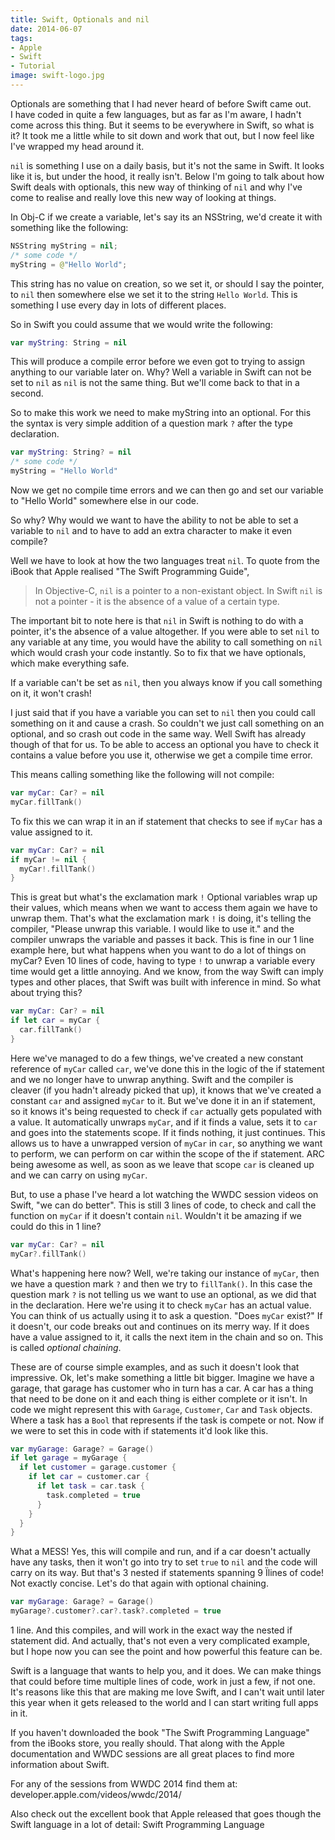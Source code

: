 ```yaml
---
title: Swift, Optionals and nil
date: 2014-06-07
tags:
- Apple
- Swift
- Tutorial
image: swift-logo.jpg
---
```


Optionals are something that I had never heard of before Swift came out. I have coded in quite a few languages, but as far as I'm aware, I hadn't come across this thing. But it seems to be everywhere in Swift, so what is it? It took me a little while to sit down and work that out, but I now feel like I've wrapped my head around it.

`nil` is something I use on a daily basis, but it's not the same in Swift. It looks like it is, but under the hood, it really isn't. Below I'm going to talk about how Swift deals with optionals, this new way of thinking of `nil` and why I've come to realise and really love this new way of looking at things.

<!-- READMORE -->

In Obj-C if we create a variable, let's say its an NSString, we'd create it with something like the following:

```swift
NSString myString = nil;
/* some code */
myString = @"Hello World";
```

This string has no value on creation, so we set it, or should I say the pointer, to `nil` then somewhere else we set it to the string `Hello World`. This is something I use every day in lots of different places.

So in Swift you could assume that we would write the following:

```swift
var myString: String = nil
```

This will produce a compile error before we even got to trying to assign anything to our variable later on. Why? Well a variable in Swift can not be set to `nil` as `nil` is not the same thing. But we'll come back to that in a second.

So to make this work we need to make myString into an optional. For this the syntax is very simple addition of a question mark `?` after the type declaration.

```swift
var myString: String? = nil
/* some code */
myString = "Hello World"
```

Now we get no compile time errors and we can then go and set our variable to "Hello World" somewhere else in our code.

So why? Why would we want to have the ability to not be able to set a variable to `nil` and to have to add an extra character to make it even compile?

Well we have to look at how the two languages treat `nil`. To quote from the iBook that Apple realised "The Swift Programming Guide",

> In Objective-C, `nil` is a pointer to a non-existant object. In Swift `nil` is not a pointer - it is the absence of a value of a certain type.

The important bit to note here is that `nil` in Swift is nothing to do with a pointer, it's the absence of a value altogether. If you were able to set `nil` to any variable at any time, you would have the ability to call something on `nil` which would crash your code instantly. So to fix that we have optionals, which make everything safe.

If a variable can't be set as `nil`, then you always know if you call something on it, it won't crash!

I just said that if you have a variable you can set to `nil` then you could call something on it and cause a crash. So couldn't we just call something on an optional, and so crash out code in the same way. Well Swift has already though of that for us. To be able to access an optional you have to check it contains a value before you use it, otherwise we get a compile time error.

This means calling something like the following will not compile:

```swift
var myCar: Car? = nil
myCar.fillTank()
```

To fix this we can wrap it in an if statement that checks to see if `myCar` has a value assigned to it.

```swift
var myCar: Car? = nil
if myCar != nil {
  myCar!.fillTank()
}
```

This is great but what's the exclamation mark `!` Optional variables wrap up their values, which means when we want to access them again we have to unwrap them. That's what the exclamation mark `!` is doing, it's telling the compiler, "Please unwrap this variable. I would like to use it." and the compiler unwraps the variable and passes it back. This is fine in our 1 line example here, but what happens when you want to do a lot of things on myCar? Even 10 lines of code, having to type `!` to unwrap a variable every time would get a little annoying. And we know, from the way Swift can imply types and other places, that Swift was built with inference in mind. So what about trying this?

```swift
var myCar: Car? = nil
if let car = myCar {
  car.fillTank()
}
```

Here we've managed to do a few things, we've created a new constant reference of `myCar` called `car`, we've done this in the logic of the if statement and we no longer have to unwrap anything. Swift and the compiler is cleaver (if you hadn't already picked that up), it knows that we've created a constant `car` and assigned `myCar` to it. But we've done it in an if statement, so it knows it's being requested to check if `car` actually gets populated with a value. It automatically unwraps `myCar`, and if it finds a value, sets it to `car` and goes into the statements scope. If it finds nothing, it just continues. This allows us to have a unwrapped version of `myCar` in `car`, so anything we want to perform, we can perform on car within the scope of the if statement. ARC being awesome as well, as soon as we leave that scope `car` is cleaned up and we can carry on using `myCar`.

But, to use a phase I've heard a lot watching the WWDC session videos on Swift, "we can do better". This is still 3 lines of code, to check and call the function on `myCar` if it doesn't contain `nil`. Wouldn't it be amazing if we could do this in 1 line?

```swift
var myCar: Car? = nil
myCar?.fillTank()
```

What's happening here now? Well, we're taking our instance of `myCar`, then we have a question mark `?` and then we try to `fillTank()`. In this case the question mark `?` is not telling us we want to use an optional, as we did that in the declaration. Here we're using it to check `myCar` has an actual value. You can think of us actually using it to ask a question. "Does `myCar` exist?" If it doesn't, our code breaks out and continues on its merry way. If it does have a value assigned to it, it calls the next item in the chain and so on. This is called _optional chaining_.

These are of course simple examples, and as such it doesn't look that impressive. Ok, let's make something a little bit bigger. Imagine we have a garage, that garage has customer who in turn has a car. A car has a thing that need to be done on it and each thing is either complete or it isn't. In code we might represent this with `Garage`, `Customer`, `Car` and `Task` objects. Where a task has a `Bool` that represents if the task is compete or not. Now if we were to set this in code with if statements it'd look like this.

```swift
var myGarage: Garage? = Garage()
if let garage = myGarage {
  if let customer = garage.customer {
    if let car = customer.car {
      if let task = car.task {
        task.completed = true
      }
    }
  }
}
```

What a MESS! Yes, this will compile and run, and if a car doesn't actually have any tasks, then it won't go into try to set `true` to `nil` and the code will carry on its way. But that's 3 nested if statements spanning 9 Ïlines of code! Not exactly concise. Let's do that again with optional chaining.

```swift
var myGarage: Garage? = Garage()
myGarage?.customer?.car?.task?.completed = true
```

1 line. And this compiles, and will work in the exact way the nested if statement did. And actually, that's not even a very complicated example, but I hope now you can see the point and how powerful this feature can be.

Swift is a language that wants to help you, and it does. We can make things that could before time multiple lines of code, work in just a few, if not one. It's reasons like this that are making me love Swift, and I can't wait until later this year when it gets released to the world and I can start writing full apps in it.

If you haven't downloaded the book "The Swift Programming Language" from the iBooks store, you really should. That along with the Apple documentation and WWDC sessions are all great places to find more information about Swift.

For any of the sessions from WWDC 2014 find them at: <a herf="https://developer.apple.com/videos/wwdc/2014/" target="_blank">developer.apple.com/videos/wwdc/2014/</a>

Also check out the excellent book that Apple released that goes though the Swift language in a lot of detail: <a herf="https://itunes.apple.com/se/book/swift-programming-language/id881256329?l=en&amp;mt=11" target="_blank">Swift Programming Language</a>

